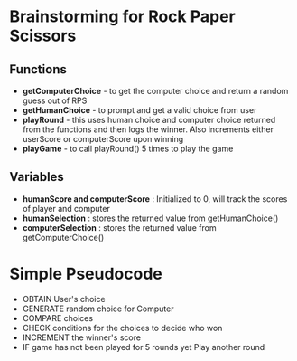# Brainstorming for Rock Paper Scissors

## Functions
   - **getComputerChoice** - to get the computer choice and return a random guess out of RPS
   - **getHumanChoice** - to prompt and get a valid choice from user
   - **playRound** - this uses human choice and computer choice returned from the functions and then logs the winner.
                     Also increments either userScore or computerScore upon winning
   - **playGame** - to call playRound() 5 times to play the game

## Variables
   - **humanScore and computerScore** : Initialized to 0, will track the scores of player and computer
   - **humanSelection** : stores the returned value from getHumanChoice()
   - **computerSelection** : stores the returned value from getComputerChoice()



# Simple Pseudocode
- OBTAIN User's choice
- GENERATE random choice for Computer
- COMPARE choices
- CHECK conditions for the choices to decide who won
- INCREMENT the winner's score
- IF game has not been played for 5 rounds yet
    Play another round